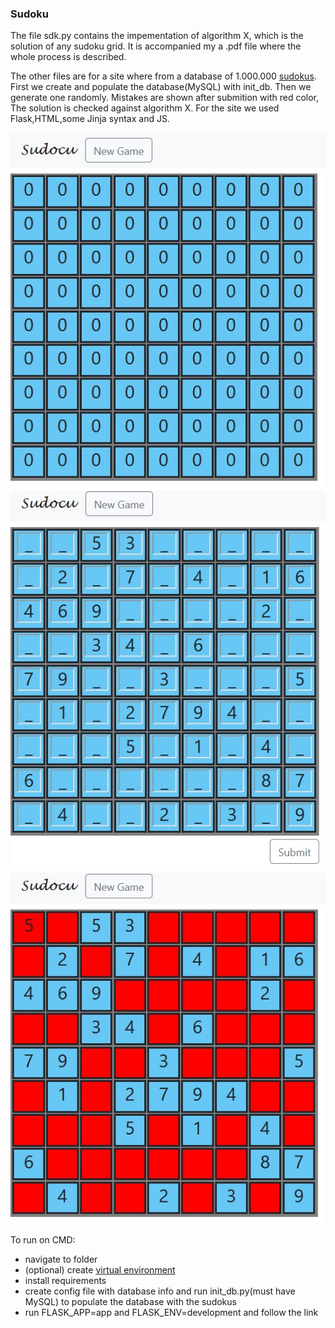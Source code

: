 ### Sudoku

The file sdk.py contains the impementation of algorithm X,
which is the solution of any sudoku grid.
It is accompanied my a .pdf file where the whole process is described.

The other files are for a site where from a database of 1.000.000 [sudokus](https://www.kaggle.com/bryanpark/sudoku).
First we create and populate the database(MySQL) with init_db.
Then we generate one randomly. Mistakes are shown after submition with red color, The solution is checked against algorithm X. For the site we used Flask,HTML,some Jinja syntax and JS.

![Home page!](home.jpg)
![New Game!](game.jpg)
![On submit!](submit.jpg)


To run on CMD:
- navigate to folder
- (optional) create [virtual environment](https://packaging.python.org/en/latest/guides/installing-using-pip-and-virtual-environments/)
- install requirements
- create config file with database info and run init_db.py(must have MySQL) to populate the database with the sudokus
- run FLASK_APP=app and FLASK_ENV=development and follow the link

